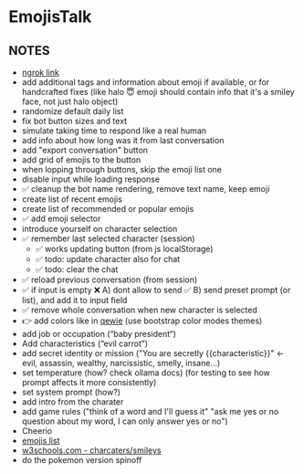 # EmojisTalk

## NOTES

- [ngrok link](https://jawfish-feasible-properly.ngrok-free.app/emojistalk)
- add additional tags and information about emoji if available, or for handcrafted fixes (like halo 😇 emoji should contain info that it's a smiley face, not just halo object)
- randomize default daily list
- fix bot button sizes and text
- simulate taking time to respond like a real human
- add info about how long was it from last conversation
- add "export conversation" button
- add grid of emojis to the button
- when lopping through buttons, skip the emoji list one
- disable input while loading response
- ✅ cleanup the bot name rendering, remove text name, keep emoji
- create list of recent emojis
- create list of recommended or popular emojis
- ✅ add emoji selector
- introduce yourself on character selection
- ✅ remember last selected character (session)
	- ✅ works updating button (from js localStorage)
	- ✅ todo: update character also for chat
	- ✅ todo: clear the chat
- ✅ reload previous conversation (from session)
- ✅ if input is empty ❌ A) dont allow to send ✅ B) send preset prompt (or list), and add it to input field
- ✅ remove whole conversation when new character is selected
- 👉 add colors like in [qewie](https://x.com/josephpalbanese/status/1841522918460620940?s=46) (use bootstrap color modes themes)
- add job or occupation (“baby president“)
- Add characteristics (“evil carrot”)
- add secret identity or mission ("You are secretly {{characteristic}}" <- evil, assassin, wealthy, narcissistic, smelly, insane...)
- set temperature (how? check ollama docs) (for testing to see how prompt affects it more consistently)
- set system prompt (how?)
- add intro from the charater
- add game rules ("think of a word and I'll guess it" "ask me yes or no question about my word, I can only answer yes or no")
- Cheerio
- [emojis list](https://gist.github.com/oliveratgithub/0bf11a9aff0d6da7b46f1490f86a71eb/)
- [w3schools.com - charcaters/smileys](https://www.w3schools.com/charsets/ref_emoji_smileys.asp)
- do the pokemon version spinoff